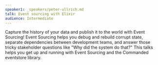 ```yaml
---
speaker1: _speakers/peter-ullrich.md
talk: Event sourcing with Elixir
audience: Intermediate
---
```

Capture the history of your data and publish it to the world with Event Sourcing! Event Sourcing helps you debug and rebuild corrupt state, separate dependencies between development teams, and answer those tricky stakeholder questions like "Why did the system do that?" This talks helps you get up and running with Event Sourcing and the Commanded eventstore library.
